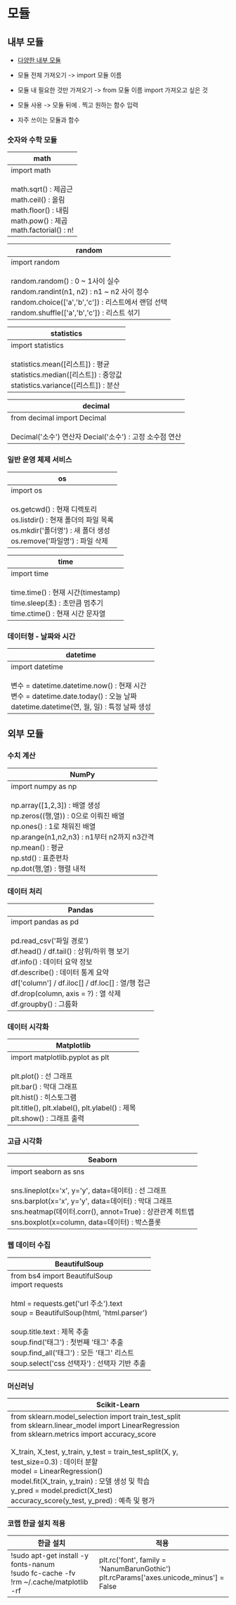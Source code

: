 # 모듈
## 내부 모듈     
* [다양한 내부 모듈](https://docs.python.org/ko/3/library/index.html)     
* 모듈 전체 가져오기 -> import 모듈 이름       
* 모듈 내 필요한 것만 가져오기 -> from 모듈 이름 import 가져오고 싶은 것        
* 모듈 사용 -> 모듈 뒤에 . 찍고 원하는 함수 입력     
       
* 자주 쓰이는 모듈과 함수         
### 숫자와 수학 모듈         
                 
| math |     
| --- |       
| import math <br><br> math.sqrt() : 제곱근 <br> math.ceil() : 올림 <br> math.floor() : 내림 <br> math.pow() : 제곱 <br> math.factorial() : n! |              
            
| random |        
| --- |            
| import random <br><br> random.random() : 0 ~ 1사이 실수<br> random.randint(n1, n2) : n1 ~ n2 사이 정수 <br>random.choice(['a','b','c']) : 리스트에서 랜덤 선택 <br> random.shuffle(['a','b','c']) : 리스트 섞기 |      
                  
| statistics |            
| --- |               
| import statistics <br><br> statistics.mean([리스트]) : 평균 <br> statistics.median([리스트]) : 중앙값<br> statistics.variance([리스트]) : 분산 |                                    
                                
|decimal|        
| --- |           
|from decimal import Decimal <br><br> Decimal('소수') 연산자 Decial('소수') : 고정 소수점 연산 |      
            
### 일반 운영 체제 서비스       
              
| os |          
| --- |           
|import os <br><br> os.getcwd() : 현재 디렉토리 <br> os.listdir() : 현재 폴더의 파일 목록 <br> os.mkdir('폴더명') : 새 폴더 생성 <br> os.remove('파일명') : 파일 삭제 |               
                           
| time |           
| --- |          
|import time <br><br> time.time() : 현재 시간(timestamp) <br> time.sleep(초) : 초만큼 멈추기 <br> time.ctime() : 현재 시간 문자열 |           
              
### 데이터형 - 날짜와 시간       
        
| datetime |        
| --- |         
|import datetime <br><br> 변수 = datetime.datetime.now() : 현재 시간 <br> 변수 = datetime.date.today() : 오늘 날짜 <br> datetime.datetime(연, 월, 일) : 특정 날짜 생성 |              
                         
## 외부 모듈       
### 수치 계산       
         
| NumPy |      
| --- |      
| import numpy as np <br><br> np.array([1,2,3]) : 배열 생성 <br> np.zeros((행,열)) : 0으로 이뤄진 배열 <br>np.ones() : 1로 채워진 배열 <br> np.arange(n1,n2,n3) : n1부터 n2까지 n3간격 <br> np.mean() : 평균 <br> np.std() : 표준편차 <br> np.dot(행,열) : 행렬 내적 |           
        
### 데이터 처리     
      
| Pandas |      
| --- |         
| import pandas as pd <br><br> pd.read_csv('파일 경로') <br> df.head() / df.tail() : 상위/하위 행 보기 <br> df.info() : 데이터 요약 정보 <br> df.describe() : 데이터 통계 요약 <br> df['column'] / df.iloc[] / df.loc[] : 열/행 접근 <br> df.drop(column, axis = ?) : 열 삭제 <br> df.groupby() : 그룹화|           
                
### 데이터 시각화     
       
| Matplotlib |          
| --- |             
|import matplotlib.pyplot as plt <br><br> plt.plot() : 선 그래프 <br> plt.bar() : 막대 그래프 <br> plt.hist() : 히스토그램 <br> plt.title(), plt.xlabel(), plt.ylabel() : 제목 <br> plt.show() : 그래프 출력 |        
          
### 고급 시각화      
       
| Seaborn |           
| --- |          
|import seaborn as sns <br><br> sns.lineplot(x='x', y='y', data=데이터) : 선 그래프<br> sns.barplot(x='x', y='y', data=데이터) : 막대 그래프 <br> sns.heatmap(데이터.corr(), annot=True) : 상관관계 히트맵 <br> sns.boxplot(x=column, data=데이터) : 박스플롯|             
                   
### 웹 데이터 수집    
            
| BeautifulSoup |         
| --- |           
|from bs4 import BeautifulSoup <br> import requests <br><br> html = requests.get('url 주소').text <br> soup = BeautifulSoup(html, 'html.parser') <br><br> soup.title.text : 제목 추출 <br> soup.find('태그') : 첫번째 '태그' 추출 <br> soup.find_all('태그') : 모든 '태그' 리스트 <br> soup.select('css 선택자') : 선택자 기반 추출 |         
                  
### 머신러닝       
            
| Scikit-Learn |        
| --- |          
| from sklearn.model_selection import train_test_split <br> from sklearn.linear_model import LinearRegression <br> from sklearn.metrics import accuracy_score <br><br> X_train, X_test, y_train, y_test = train_test_split(X, y, test_size=0.3) : 데이터 분할<br> model = LinearRegression() <br>model.fit(X_train, y_train) : 모델 생성 및 학습 <br> y_pred = model.predict(X_test) <br> accuracy_score(y_test, y_pred) : 예측 및 평가 |             
                        
### 코랩 한글 설치 적용     
     
| 한글 설치 | 적용 |        
| --- | --- |      
| !sudo apt-get install -y fonts-nanum <br> !sudo fc-cache -fv <br> !rm ~/.cache/matplotlib -rf | plt.rc('font', family = 'NanumBarunGothic') <br> plt.rcParams['axes.unicode_minus'] = False |       
      
